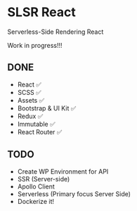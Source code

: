# SLSR React
Serverless-Side Rendering React

Work in progress!!!

## DONE

* React ✅
* SCSS ✅
* Assets ✅
* Bootstrap & UI Kit ✅
* Redux ✅
* Immutable ✅
* React Router ✅

## TODO

* Create WP Environment for API
* SSR (Server-side)
* Apollo Client
* Serverless (Primary focus Server Side)
* Dockerize it!